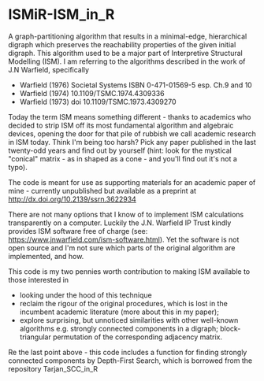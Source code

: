 # ISMiR-ISM_in_R
A graph-partitioning algorithm that results in a minimal-edge, hierarchical digraph which preserves the reachability properties of the given initial digraph. This algorithm used to be a major part of Interpretive Structural Modelling (ISM). I am referring to the algorithms described in the work of J.N Warfield, specifically
- Warfield (1976) Societal Systems ISBN 0-471-01569-5 esp. Ch.9 and 10
- Warfield (1974) 10.1109/TSMC.1974.4309336
- Warfield (1973) doi 10.1109/TSMC.1973.4309270

Today the term ISM means something different - thanks to academics who decided to strip ISM off its most fundamental algorithm and algebraic devices, opening the door for that pile of rubbish we call academic research in ISM today. Think I'm being too harsh? Pick any paper published in the last twenty-odd years and find out by yourself (hint: look for the mystical "conical" matrix - as in shaped as a cone - and you'll find out it's not a typo).

The code is meant for use as supporting materials for an academic paper of mine - currently unpublished but available as a preprint at http://dx.doi.org/10.2139/ssrn.3622934 

There are not many options that I know of to implement ISM calculations transparently on a computer. Luckily the J.N. Warfield IP Trust kindly provides ISM software free of charge (see: https://www.jnwarfield.com/ism-software.html). Yet the software is not open source and I'm not sure which parts of the original algorithm are implemented, and how.

This code is my two pennies worth contribution to making ISM available to those interested in
- looking under the hood of this technique
- reclaim the rigour of the original procedures, which is lost in the incumbent academic literature (more about this in my paper); 
- explore surprising, but unnoticed similarities with other well-known algorithms e.g. strongly connected components in a digraph; block-triangular permutation of the corresponding adjacency matrix.

Re the last point above - this code includes a function for finding strongly connected components by Depth-First Search, which is borrowed from the repository Tarjan_SCC_in_R
